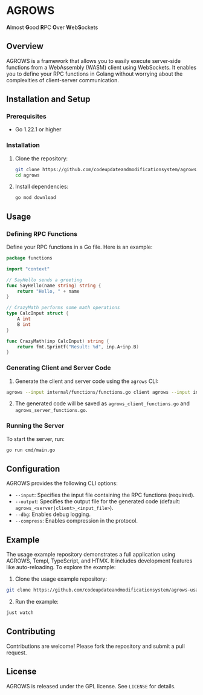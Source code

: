 # AGROWS

**A**lmost **G**ood **R**PC **O**ver **W**eb**S**ockets

## Overview

AGROWS is a framework that allows you to easily execute server-side functions from a WebAssembly (WASM) client using WebSockets. It enables you to define your RPC functions in Golang without worrying about the complexities of client-server communication.

## Installation and Setup

### Prerequisites

- Go 1.22.1 or higher

### Installation

1. Clone the repository:
    ```sh
    git clone https://github.com/codeupdateandmodificationsystem/agrows.git
    cd agrows
    ```

2. Install dependencies:
    ```sh
    go mod download
    ```

## Usage

### Defining RPC Functions

Define your RPC functions in a Go file. Here is an example:
```go
package functions

import "context"

// SayHello sends a greeting
func SayHello(name string) string {
    return "Hello, " + name
}

// CrazyMath performs some math operations
type CalcInput struct {
    A int
    B int
}

func CrazyMath(inp CalcInput) string {
    return fmt.Sprintf("Result: %d", inp.A+inp.B)
}
```

### Generating Client and Server Code

1. Generate the client and server code using the `agrows` CLI:
    
```sh
agrows --input internal/functions/functions.go client agrows --input internal/functions/functions.go server
```
    
2. The generated code will be saved as `agrows_client_functions.go` and `agrows_server_functions.go`.
    

### Running the Server

To start the server, run:

```sh
go run cmd/main.go
```

## Configuration

AGROWS provides the following CLI options:

- `--input`: Specifies the input file containing the RPC functions (required).
- `--output`: Specifies the output file for the generated code (default: `agrows_<server|client>_<input_file>`).
- `--dbg`: Enables debug logging.
- `--compress`: Enables compression in the protocol.

## Example

The usage example repository demonstrates a full application using AGROWS, Templ, TypeScript, and HTMX. It includes development features like auto-reloading. To explore the example:

1. Clone the usage example repository:

```sh
git clone https://github.com/codeupdateandmodificationsystem/agrows-usage-example.git cd agrows-usage-example
```
    
2. Run the example:
    
```sh
just watch
```
    

## Contributing

Contributions are welcome! Please fork the repository and submit a pull request.

## License

AGROWS is released under the GPL license. See `LICENSE` for details.
